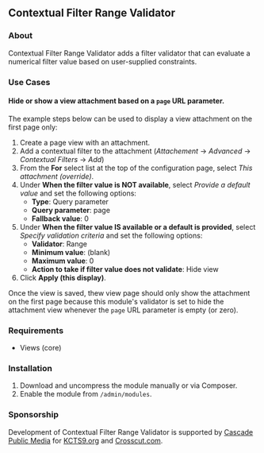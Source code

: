 Contextual Filter Range Validator
---------------------------------

### About

Contextual Filter Range Validator adds a filter validator that can evaluate a
numerical filter value based on user-supplied constraints.

### Use Cases

#### Hide or show a view attachment based on a `page` URL parameter.

The example steps below can be used to display a view attachment on the first
page only:

1. Create a page view with an attachment.
1. Add a contextual filter to the attachment (*Attachement* -> *Advanced* ->
*Contextual Filters* -> *Add*)
1. From the **For** select list at the top of the configuration page, select 
*This attachment (override)*.
1. Under **When the filter value is NOT available**, select *Provide a default
value* and set the following options:
    - **Type**: Query parameter
    - **Query parameter**: page
    - **Fallback value**: 0
1. Under **When the filter value IS available or a default is provided**, select
*Specify validation criteria* and set the following options:
    - **Validator**: Range
    - **Minimum value**: (blank)
    - **Maximum value**: 0
    - **Action to take if filter value does not validate**: Hide view
1. Click **Apply (this display)**.

Once the view is saved, thew view page should only show the attachment on the 
first page because this module's validator is set to hide the attachment view 
whenever the `page` URL parameter is empty (or zero).

### Requirements

- Views (core)

### Installation

1. Download and uncompress the module manually or via Composer.
1. Enable the module from `/admin/modules`.

### Sponsorship

Development of Contextual Filter Range Validator is supported by [Cascade Public Media](https://www.drupal.org/cascade-public-media)
for [KCTS9.org](https://kcts9.org/) and [Crosscut.com](https://crosscut.com/).
